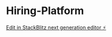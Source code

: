 # Hiring-Platform

[Edit in StackBlitz next generation editor ⚡️](https://stackblitz.com/~/github.com/itsirfan/Hiring-Platform)
